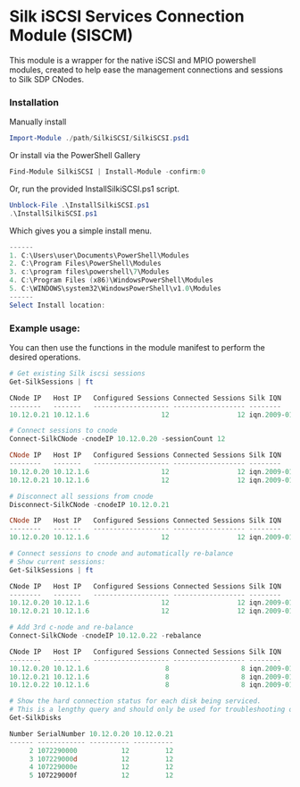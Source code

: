 # Silk iSCSI Services Connection Module (SISCM)
This module is a wrapper for the native iSCSI and MPIO powershell modules, created to help ease the management connections and sessions to Silk SDP CNodes. 

### Installation 
Manually install
```powershell
Import-Module ./path/SilkiSCSI/SilkiSCSI.psd1
```

Or install via the PowerShell Gallery
```powershell
Find-Module SilkiSCSI | Install-Module -confirm:0
```

Or, run the provided InstallSilkiSCSI.ps1 script. 
```powershell
Unblock-File .\InstallSilkiSCSI.ps1
.\InstallSilkiSCSI.ps1
```
Which gives you a simple install menu. 
```powershell
------
1. C:\Users\user\Documents\PowerShell\Modules
2. C:\Program Files\PowerShell\Modules
3. c:\program files\powershell\7\Modules
4. C:\Program Files (x86)\WindowsPowerShell\Modules
5. C:\WINDOWS\system32\WindowsPowerShell\v1.0\Modules
------
Select Install location:
```

### Example usage: 



You can then use the functions in the module manifest to perform the desired operations. 
```Powershell
# Get existing Silk iscsi sessions
Get-SilkSessions | ft

CNode IP   Host IP   Configured Sessions Connected Sessions Silk IQN
--------   -------   ------------------- ------------------ --------
10.12.0.21 10.12.1.6                  12                 12 iqn.2009-01.com.kaminario:storage.k2.1077801
```

```Powershell
# Connect sessions to cnode
Connect-SilkCNode -cnodeIP 10.12.0.20 -sessionCount 12

CNode IP   Host IP   Configured Sessions Connected Sessions Silk IQN
--------   -------   ------------------- ------------------ --------
10.12.0.20 10.12.1.6                  12                 12 iqn.2009-01.com.kaminario:storage.k2.1077801
10.12.0.21 10.12.1.6                  12                 12 iqn.2009-01.com.kaminario:storage.k2.1077801
```

```Powershell
# Disconnect all sessions from cnode
Disconnect-SilkCNode -cnodeIP 10.12.0.21

CNode IP   Host IP   Configured Sessions Connected Sessions Silk IQN
--------   -------   ------------------- ------------------ --------
10.12.0.20 10.12.1.6                  12                 12 iqn.2009-01.com.kaminario:storage.k2.1077801
```

```Powershell
# Connect sessions to cnode and automatically re-balance
# Show current sessions:
Get-SilkSessions | ft

CNode IP   Host IP   Configured Sessions Connected Sessions Silk IQN
--------   -------   ------------------- ------------------ --------
10.12.0.20 10.12.1.6                  12                 12 iqn.2009-01.com.kaminario:storage.k2.1077801
10.12.0.21 10.12.1.6                  12                 12 iqn.2009-01.com.kaminario:storage.k2.1077801

# Add 3rd c-node and re-balance
Connect-SilkCNode -cnodeIP 10.12.0.22 -rebalance

CNode IP   Host IP   Configured Sessions Connected Sessions Silk IQN
--------   -------   ------------------- ------------------ --------
10.12.0.20 10.12.1.6                   8                  8 iqn.2009-01.com.kaminario:storage.k2.1077801
10.12.0.21 10.12.1.6                   8                  8 iqn.2009-01.com.kaminario:storage.k2.1077801
10.12.0.22 10.12.1.6                   8                  8 iqn.2009-01.com.kaminario:storage.k2.1077801
```

```Powershell
# Show the hard connection status for each disk being serviced. 
# This is a lengthy query and should only be used for troubleshooting or validation. 
Get-SilkDisks

Number SerialNumber 10.12.0.20 10.12.0.21
------ ------------ ---------- ----------
     2 1072290000           12         12
     3 107229000d           12         12
     4 107229000e           12         12
     5 107229000f           12         12
```
